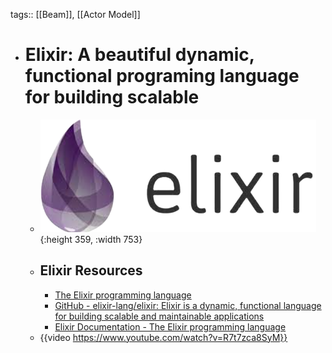 tags:: [[Beam]], [[Actor Model]]

- # Elixir: A beautiful dynamic, functional programing language for building scalable
	- ![elixir.png](../assets/elixir_1688224138918_0.png){:height 359, :width 753}
	- ## Elixir Resources
		- [The Elixir programming language](https://elixir-lang.org/)
		- [GitHub - elixir-lang/elixir: Elixir is a dynamic, functional language for building scalable and maintainable applications](https://github.com/elixir-lang/elixir)
		- [Elixir Documentation - The Elixir programming language](https://elixir-lang.org/docs.html)
	- {{video https://www.youtube.com/watch?v=R7t7zca8SyM}}